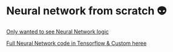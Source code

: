 # Neural network from scratch 👽
[Only wanted to see Neural Network logic ](https://github.com/dongrekunal/NN/blob/af0c55a43ad5b269c7b103d81e9e3e42dc246264/Creating%20Neural%20Network%20from%20Scratch.py#L164)

[Full Neural Network code in Tensorflow & Custom heree](https://github.com/dongrekunal/NN/blob/main/Creating%20Neural%20Network%20from%20Scratch.py) 

